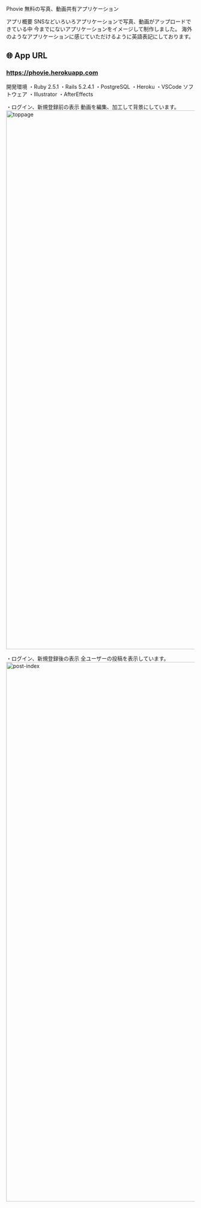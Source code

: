 Phovie
  無料の写真、動画共有アプリケーション

アプリ概要
  SNSなどいろいろアプリケーションで写真、動画がアップロードできている中
  今までにないアプリケーションをイメージして制作しました。
  海外のようなアプリケーションに感じていただけるように英語表記にしております。

## 🌐 App URL

### **https://phovie.herokuapp.com** 

開発環境
・Ruby 2.5.1
・Rails 5.2.4.1
・PostgreSQL
・Heroku
・VSCode
ソフトウェア
  ・Illustrator
  ・AfterEffects


・ログイン、新規登録前の表示
  動画を編集、加工して背景にしています。
<img width="1438" alt="toppage" src="https://user-images.githubusercontent.com/60503907/77884989-1ff9ff00-72a1-11ea-8d58-2453958f4b84.png">

・ログイン、新規登録後の表示
  全ユーザーの投稿を表示しています。
<img width="1440" alt="post-index" src="https://user-images.githubusercontent.com/60503907/77885259-ac0c2680-72a1-11ea-9079-30da755f9b98.png">
